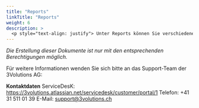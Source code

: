 ```yaml
---
title: "Reports"
linkTitle: "Reports"
weight: 6
description: >
  <p style="text-align: justify"> Unter Reports können Sie verschiedene Berichte und Statistiken u.a. zur Auslastung und zu Stammdaten erstellen und per E-Mail als Word- oder PDF-Datei an Verantwortliche und Organisatoren versenden. </p>
---
```

_Die Erstellung dieser Dokumente ist nur mit den entsprechenden Berechtigungen möglich._

Für weitere Informationen wenden Sie sich bitte an das Support-Team der 3Volutions AG:

__Kontaktdaten__
ServiceDesK: https://3volutions.atlassian.net/servicedesk/customer/portal/1
Telefon:     +41 31 511 01 39
E-Mail:      support@3volutions.ch

